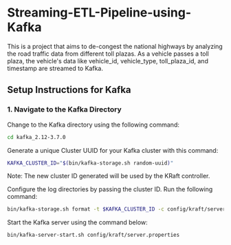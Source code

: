 # Streaming-ETL-Pipeline-using-Kafka
This is a project that aims to de-congest the national highways by analyzing the road traffic data from different toll plazas. As a vehicle passes a toll plaza, the vehicle's data like vehicle_id, vehicle_type, toll_plaza_id, and timestamp are streamed to Kafka. 

## Setup Instructions for Kafka

### 1. Navigate to the Kafka Directory

Change to the Kafka directory using the following command:

```bash
cd kafka_2.12-3.7.0
```
Generate a unique Cluster UUID for your Kafka cluster with this command:
```bash
KAFKA_CLUSTER_ID="$(bin/kafka-storage.sh random-uuid)"
```
Note: The new cluster ID generated will be used by the KRaft controller.

Configure the log directories by passing the cluster ID. Run the following command:
```bash
bin/kafka-storage.sh format -t $KAFKA_CLUSTER_ID -c config/kraft/server.properties
```
Start the Kafka server using the command below:
```bash
bin/kafka-server-start.sh config/kraft/server.properties
```

